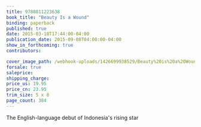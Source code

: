```yaml
---
title: 9780811223638
book_title: "Beauty Is a Wound"
binding: paperback
published: true
date: 2015-03-18T17:44:00-04:00
publication_date: 2015-09-08T04:00:00-04:00
show_in_forthcoming: true
contributors:

cover_image_path: /webhook-uploads/1426699938529/Beauty%20is%20a%20Wound.jpg
forsale: true
saleprice:
shipping_charge:
price_us: 19.95
price_cn: 23.95
trim_size: 5 x 8
page_count: 384
---
```

The English-language debut of Indonesia's rising star

